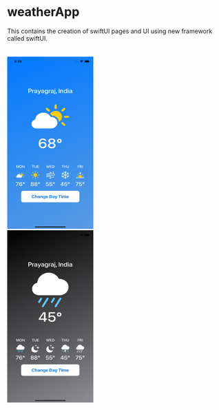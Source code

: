 # weatherApp
This contains the creation of swiftUI pages and UI using new framework called swiftUI.<br>
<br>   
<img src = "https://github.com/mksmanish/weatherApp/blob/main/screenshots/Simulator%20Screen%20Shot%20-%20iPhone%2011%20-%202021-06-21%20at%2021.28.45.png" width="200" height="400" ><br>
<img src = "https://github.com/mksmanish/weatherApp/blob/main/screenshots/Simulator%20Screen%20Shot%20-%20iPhone%2011%20-%202021-06-21%20at%2021.28.55.png" width="200" height="400" ><br>
